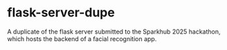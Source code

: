 # flask-server-dupe
A duplicate of the flask server submitted to the Sparkhub 2025 hackathon, which hosts the backend of a facial recognition app.
